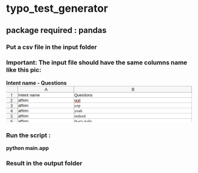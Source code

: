# typo_test_generator 

## package required : pandas 

### Put a csv file in the input folder 

### Important: The input file should have the same columns name like this pic:
**Intent name - Questions**
![pic](1.png)

### Run the script :
**python main.app**

### Result in the output folder

